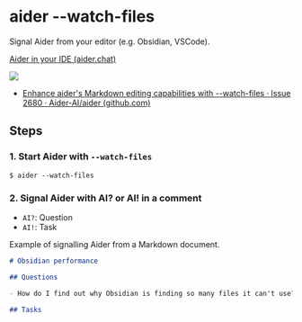 # aider --watch-files

Signal Aider from your editor (e.g. Obsidian, VSCode).

[Aider in your IDE (aider.chat)](https://aider.chat/docs/usage/watch.html) 

![](assets/399141384-94eb7184-3d1d-432e-a052-2f14286a3628.gif)
- [Enhance aider's Markdown editing capabilities with --watch-files · Issue 2680 · Aider-AI/aider (github.com)](https://github.com/Aider-AI/aider/issues/2680#issuecomment-2564630596)

## Steps

### 1. Start Aider with `--watch-files`

```shell
$ aider --watch-files
```

### 2. Signal Aider with AI? or AI! in a comment

- `AI?`: Question
- `AI!`: Task

Example of signalling Aider from a Markdown document.

```markdown
# Obsidian performance

## Questions

- How do I find out why Obsidian is finding so many files it can't use? #AI?

## Tasks

```
